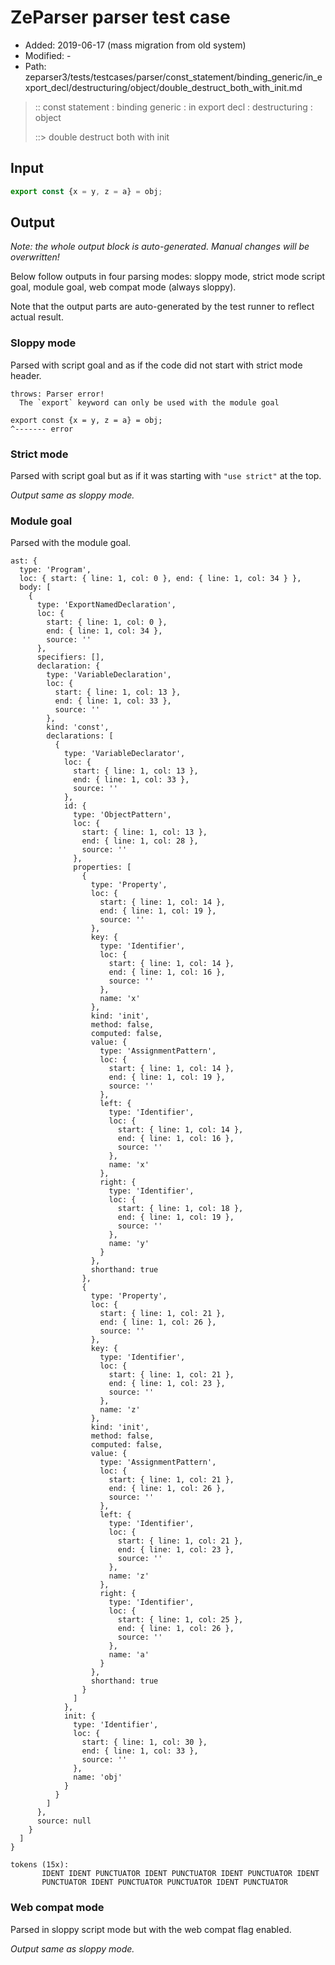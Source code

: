# ZeParser parser test case

- Added: 2019-06-17 (mass migration from old system)
- Modified: -
- Path: zeparser3/tests/testcases/parser/const_statement/binding_generic/in_export_decl/destructuring/object/double_destruct_both_with_init.md

> :: const statement : binding generic : in export decl : destructuring : object
>
> ::> double destruct both with init

## Input

`````js
export const {x = y, z = a} = obj;
`````

## Output

_Note: the whole output block is auto-generated. Manual changes will be overwritten!_

Below follow outputs in four parsing modes: sloppy mode, strict mode script goal, module goal, web compat mode (always sloppy).

Note that the output parts are auto-generated by the test runner to reflect actual result.

### Sloppy mode

Parsed with script goal and as if the code did not start with strict mode header.

`````
throws: Parser error!
  The `export` keyword can only be used with the module goal

export const {x = y, z = a} = obj;
^------- error
`````

### Strict mode

Parsed with script goal but as if it was starting with `"use strict"` at the top.

_Output same as sloppy mode._

### Module goal

Parsed with the module goal.

`````
ast: {
  type: 'Program',
  loc: { start: { line: 1, col: 0 }, end: { line: 1, col: 34 } },
  body: [
    {
      type: 'ExportNamedDeclaration',
      loc: {
        start: { line: 1, col: 0 },
        end: { line: 1, col: 34 },
        source: ''
      },
      specifiers: [],
      declaration: {
        type: 'VariableDeclaration',
        loc: {
          start: { line: 1, col: 13 },
          end: { line: 1, col: 33 },
          source: ''
        },
        kind: 'const',
        declarations: [
          {
            type: 'VariableDeclarator',
            loc: {
              start: { line: 1, col: 13 },
              end: { line: 1, col: 33 },
              source: ''
            },
            id: {
              type: 'ObjectPattern',
              loc: {
                start: { line: 1, col: 13 },
                end: { line: 1, col: 28 },
                source: ''
              },
              properties: [
                {
                  type: 'Property',
                  loc: {
                    start: { line: 1, col: 14 },
                    end: { line: 1, col: 19 },
                    source: ''
                  },
                  key: {
                    type: 'Identifier',
                    loc: {
                      start: { line: 1, col: 14 },
                      end: { line: 1, col: 16 },
                      source: ''
                    },
                    name: 'x'
                  },
                  kind: 'init',
                  method: false,
                  computed: false,
                  value: {
                    type: 'AssignmentPattern',
                    loc: {
                      start: { line: 1, col: 14 },
                      end: { line: 1, col: 19 },
                      source: ''
                    },
                    left: {
                      type: 'Identifier',
                      loc: {
                        start: { line: 1, col: 14 },
                        end: { line: 1, col: 16 },
                        source: ''
                      },
                      name: 'x'
                    },
                    right: {
                      type: 'Identifier',
                      loc: {
                        start: { line: 1, col: 18 },
                        end: { line: 1, col: 19 },
                        source: ''
                      },
                      name: 'y'
                    }
                  },
                  shorthand: true
                },
                {
                  type: 'Property',
                  loc: {
                    start: { line: 1, col: 21 },
                    end: { line: 1, col: 26 },
                    source: ''
                  },
                  key: {
                    type: 'Identifier',
                    loc: {
                      start: { line: 1, col: 21 },
                      end: { line: 1, col: 23 },
                      source: ''
                    },
                    name: 'z'
                  },
                  kind: 'init',
                  method: false,
                  computed: false,
                  value: {
                    type: 'AssignmentPattern',
                    loc: {
                      start: { line: 1, col: 21 },
                      end: { line: 1, col: 26 },
                      source: ''
                    },
                    left: {
                      type: 'Identifier',
                      loc: {
                        start: { line: 1, col: 21 },
                        end: { line: 1, col: 23 },
                        source: ''
                      },
                      name: 'z'
                    },
                    right: {
                      type: 'Identifier',
                      loc: {
                        start: { line: 1, col: 25 },
                        end: { line: 1, col: 26 },
                        source: ''
                      },
                      name: 'a'
                    }
                  },
                  shorthand: true
                }
              ]
            },
            init: {
              type: 'Identifier',
              loc: {
                start: { line: 1, col: 30 },
                end: { line: 1, col: 33 },
                source: ''
              },
              name: 'obj'
            }
          }
        ]
      },
      source: null
    }
  ]
}

tokens (15x):
       IDENT IDENT PUNCTUATOR IDENT PUNCTUATOR IDENT PUNCTUATOR IDENT
       PUNCTUATOR IDENT PUNCTUATOR PUNCTUATOR IDENT PUNCTUATOR
`````


### Web compat mode

Parsed in sloppy script mode but with the web compat flag enabled.

_Output same as sloppy mode._
